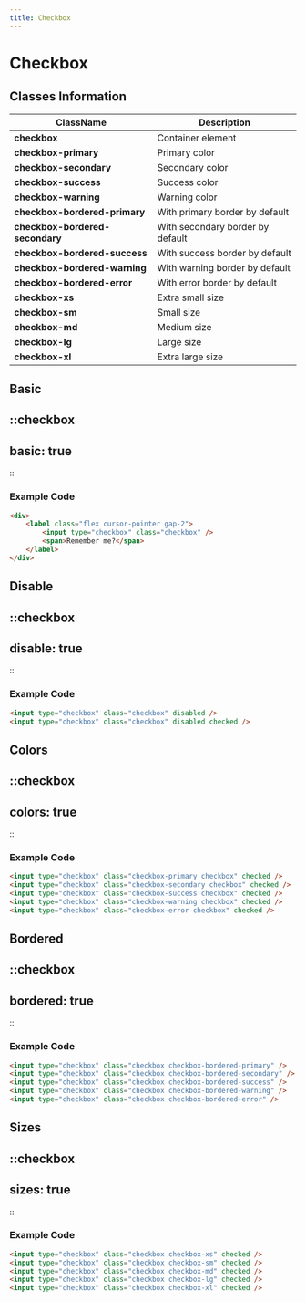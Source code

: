 ```yaml
---
title: Checkbox
---
```


# Checkbox

## Classes Information

| ClassName                       | Description                                 |
| ------------------------------- | ------------------------------------------- |
| **checkbox**                    | Container element                           |
| **checkbox-primary**            | Primary color                               |
| **checkbox-secondary**          | Secondary color                             |
| **checkbox-success**            | Success color                               |
| **checkbox-warning**            | Warning color                               |
| **checkbox-bordered-primary**   | With primary border by default              |
| **checkbox-bordered-secondary** | With secondary border by default            |
| **checkbox-bordered-success**   | With success border by default              |
| **checkbox-bordered-warning**   | With warning border by default              |
| **checkbox-bordered-error**     | With error border by default                |
| **checkbox-xs**                 | Extra small size                            |
| **checkbox-sm**                 | Small size                                  |
| **checkbox-md**                 | Medium size                                 |
| **checkbox-lg**                 | Large size                                  |
| **checkbox-xl**                 | Extra large size                            |

## Basic

::checkbox
---
basic: true
---
::

### Example Code
```html [html]
<div>
	<label class="flex cursor-pointer gap-2">
		<input type="checkbox" class="checkbox" />
		<span>Remember me?</span>
	</label>
</div>
```

## Disable

::checkbox
---
disable: true
---
::

### Example Code
```html [html]
<input type="checkbox" class="checkbox" disabled />
<input type="checkbox" class="checkbox" disabled checked />
```

## Colors

::checkbox
---
colors: true
---
::

### Example Code
```html [html]
<input type="checkbox" class="checkbox-primary checkbox" checked />
<input type="checkbox" class="checkbox-secondary checkbox" checked />
<input type="checkbox" class="checkbox-success checkbox" checked />
<input type="checkbox" class="checkbox-warning checkbox" checked />
<input type="checkbox" class="checkbox-error checkbox" checked />
```
## Bordered

::checkbox
---
bordered: true
---
::

### Example Code
```html [html]
<input type="checkbox" class="checkbox checkbox-bordered-primary" />
<input type="checkbox" class="checkbox checkbox-bordered-secondary" />
<input type="checkbox" class="checkbox checkbox-bordered-success" />
<input type="checkbox" class="checkbox checkbox-bordered-warning" />
<input type="checkbox" class="checkbox checkbox-bordered-error" />
```
## Sizes

::checkbox
---
sizes: true
---
::

### Example Code
```html [html]
<input type="checkbox" class="checkbox checkbox-xs" checked />
<input type="checkbox" class="checkbox checkbox-sm" checked />
<input type="checkbox" class="checkbox checkbox-md" checked />
<input type="checkbox" class="checkbox checkbox-lg" checked />
<input type="checkbox" class="checkbox checkbox-xl" checked />
```


